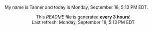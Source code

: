 My name is Tanner and today is Monday, September 18, 5:13 PM EDT.

<p align="center">This <i>README</i> file is generated <b>every 3 hours</b>!</br>Last refresh: Monday, September 18, 5:13 PM EDT<br /></p>
